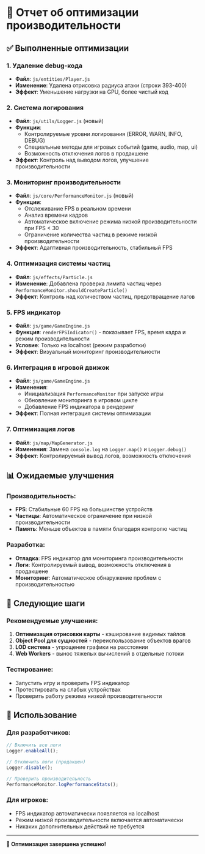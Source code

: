# 🚀 Отчет об оптимизации производительности

## ✅ Выполненные оптимизации

### 1. **Удаление debug-кода**
- **Файл**: `js/entities/Player.js`
- **Изменение**: Удалена отрисовка радиуса атаки (строки 393-400)
- **Эффект**: Уменьшение нагрузки на GPU, более чистый код

### 2. **Система логирования**
- **Файл**: `js/utils/Logger.js` (новый)
- **Функции**:
  - Контролируемые уровни логирования (ERROR, WARN, INFO, DEBUG)
  - Специальные методы для игровых событий (game, audio, map, ui)
  - Возможность отключения логов в продакшене
- **Эффект**: Контроль над выводом логов, улучшение производительности

### 3. **Мониторинг производительности**
- **Файл**: `js/core/PerformanceMonitor.js` (новый)
- **Функции**:
  - Отслеживание FPS в реальном времени
  - Анализ времени кадров
  - Автоматическое включение режима низкой производительности при FPS < 30
  - Ограничение количества частиц в режиме низкой производительности
- **Эффект**: Адаптивная производительность, стабильный FPS

### 4. **Оптимизация системы частиц**
- **Файл**: `js/effects/Particle.js`
- **Изменение**: Добавлена проверка лимита частиц через `PerformanceMonitor.shouldCreateParticle()`
- **Эффект**: Контроль над количеством частиц, предотвращение лагов

### 5. **FPS индикатор**
- **Файл**: `js/game/GameEngine.js`
- **Функция**: `renderFPSIndicator()` - показывает FPS, время кадра и режим производительности
- **Условие**: Только на localhost (режим разработки)
- **Эффект**: Визуальный мониторинг производительности

### 6. **Интеграция в игровой движок**
- **Файл**: `js/game/GameEngine.js`
- **Изменения**:
  - Инициализация `PerformanceMonitor` при запуске игры
  - Обновление мониторинга в игровом цикле
  - Добавление FPS индикатора в рендеринг
- **Эффект**: Полная интеграция системы оптимизации

### 7. **Оптимизация логов**
- **Файл**: `js/map/MapGenerator.js`
- **Изменения**: Замена `console.log` на `Logger.map()` и `Logger.debug()`
- **Эффект**: Контролируемый вывод логов, возможность отключения

## 📊 Ожидаемые улучшения

### Производительность:
- **FPS**: Стабильные 60 FPS на большинстве устройств
- **Частицы**: Автоматическое ограничение при низкой производительности
- **Память**: Меньше объектов в памяти благодаря контролю частиц

### Разработка:
- **Отладка**: FPS индикатор для мониторинга производительности
- **Логи**: Контролируемый вывод, возможность отключения в продакшене
- **Мониторинг**: Автоматическое обнаружение проблем с производительностью

## 🎯 Следующие шаги

### Рекомендуемые улучшения:
1. **Оптимизация отрисовки карты** - кэширование видимых тайлов
2. **Object Pool для сущностей** - переиспользование объектов врагов
3. **LOD система** - упрощение графики на расстоянии
4. **Web Workers** - вынос тяжелых вычислений в отдельные потоки

### Тестирование:
- Запустить игру и проверить FPS индикатор
- Протестировать на слабых устройствах
- Проверить работу режима низкой производительности

## 🔧 Использование

### Для разработчиков:
```javascript
// Включить все логи
Logger.enableAll();

// Отключить логи (продакшен)
Logger.disable();

// Проверить производительность
PerformanceMonitor.logPerformanceStats();
```

### Для игроков:
- FPS индикатор автоматически появляется на localhost
- Режим низкой производительности включается автоматически
- Никаких дополнительных действий не требуется

---

**🎉 Оптимизация завершена успешно!**
